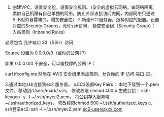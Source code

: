 1. 创建VPC，设置安全组，设置安全规则。（安全的虚拟云网络，做网络隔离，类似自己机房有自己单独的网络，防止外部直接访问内网，内部网络只通过ALB对外暴露端口，增加安全性）
2.新建EC2服务器，选择对应的配置。设置对应的Security Groups，允许ssh访问，
检查安全组（Security Group）：
入站规则（Inbound Rules）

必须包含 允许端口 22（SSH）访问

Source 设置为 0.0.0.0/0（或你的公网 IP）

如果 0.0.0.0/0 不安全，可以查找你的公网 IP：

curl ifconfig.me
然后在 AWS 安全组里添加规则，允许你的 IP 访问 端口 22。

3.通过本地ssh连接到ec2 服务器。
 a.EC2设置Key Pairs： 
   本地下载到一个.pem 文件，移动到/Users/mark/.ssh， 修改权限 chmod 400 
 b.生成公钥： ssh-keygen -y -f ~/.ssh/myec2.pem， 将公钥存入服务端 ~/.ssh/authorized_keys， 修改权限chmod 600 ~/.ssh/authorized_keys
 c. ssh登录ec2: ssh -i ~/.ssh/myec2.pem ec2-user@xxx.com
